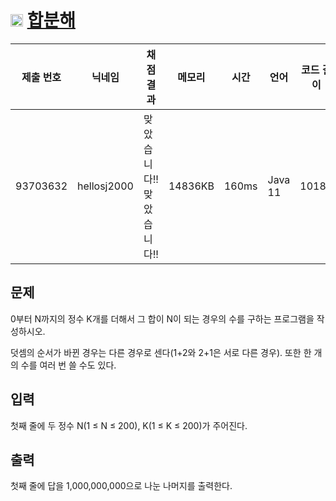 # <img width="20px"  src="https://d2gd6pc034wcta.cloudfront.net/tier/11.svg" class="solvedac-tier"> [합분해](https://www.acmicpc.net/problem/2225) 

| 제출 번호 | 닉네임 | 채점 결과 | 메모리 | 시간 | 언어 | 코드 길이 |
|---|---|---|---|---|---|---|
|93703632| hellosj2000|맞았습니다!! 맞았습니다!!|14836KB|160ms|Java 11|1018B|

## 문제
<p>0부터 N까지의 정수 K개를 더해서 그 합이 N이 되는 경우의 수를 구하는 프로그램을 작성하시오.</p>

<p>덧셈의 순서가 바뀐 경우는 다른 경우로 센다(1+2와 2+1은 서로 다른 경우). 또한 한 개의 수를 여러 번 쓸 수도 있다.</p>

## 입력
<p>첫째 줄에 두 정수 N(1 ≤ N ≤ 200), K(1 ≤ K ≤ 200)가 주어진다.</p>

## 출력
<p>첫째 줄에 답을 1,000,000,000으로 나눈 나머지를 출력한다.</p>

